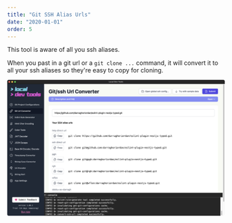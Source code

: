 ```yaml
---
title: "Git SSH Alias Urls"
date: "2020-01-01"
order: 5
---
```


This tool is aware of all you ssh aliases.

When you past in a git url or a `git clone ...` command, it will convert it to all your ssh aliases so they're easy to copy for cloning.

![Git ssh urls](../images/git_urls.png)
